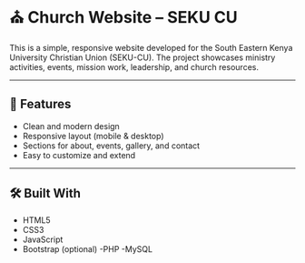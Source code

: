 # ⛪ Church Website – SEKU CU

This is a simple, responsive website developed for the South Eastern Kenya University Christian Union (SEKU-CU). The project showcases ministry activities, events, mission work, leadership, and church resources.

---

## 🌟 Features

- Clean and modern design
- Responsive layout (mobile & desktop)
- Sections for about, events, gallery, and contact
- Easy to customize and extend

---

## 🛠 Built With

- HTML5
- CSS3
- JavaScript
- Bootstrap (optional)
-PHP
-MySQL
